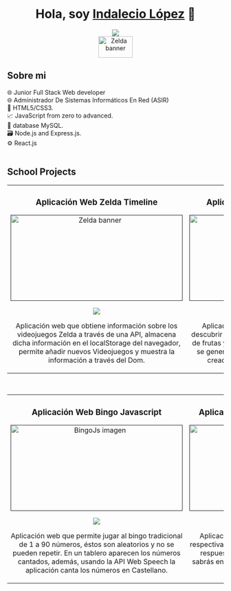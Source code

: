 <div align="center">
<h1 align="center">Hola, soy <a href="https://www.linkedin.com/in/indalecio-lopez-castro/">Indalecio López</a> 👋</h1>
</div>
<style>
  img {
    border-radius:15;
    }
</style>

<div align="center">
  <img src="https://c4.wallpaperflare.com/wallpaper/632/34/549/technology-monitor-alpha-coders-binary-wallpaper-preview.jpg">
  <br>
  <a href="https://www.linkedin.com/in/indalecio-lopez-castro/" target="_blank">
  <img src="https://img.shields.io/badge/LinkedIn-0077B5?style=for-the-badge&logo=linkedin&logoColor=white" width="80"   
  height="50" alt="Zelda banner">
</a>
</div>

## Sobre mi

🌐 Junior Full Stack Web developer <br>
🌐 Administrador De Sistemas Informáticos En Red (ASIR) <br>
📖 HTML5/CSS3.⁣ <br>
📈 JavaScript from zero to advanced.⁣ <br>
📝 database MySQL.⁣ <br>
🗃 Node.js and Express.js.⁣ <br>
⚙ React.js <br>
<br>

## School Projects
<table>
<tr>
<td width="50%">

<h3 align="center">
Aplicación Web Zelda Timeline
</h3>
<div align="center">
<a href="" target="_blank">
  <img src="https://i.ibb.co/F0fms32/zelda.jpg" width="400" height="200" alt="Zelda banner">
</a>
<p>
<a href="" target="_blank">
<img src="https://img.shields.io/badge/CODE-ff9?style=for-the-badge&logo=github&logoColor=black">
</a>
</p>
<p>Aplicación web que obtiene información sobre los videojuegos Zelda a través de una API, almacena dicha información en el localStorage del navegador, permite añadir nuevos Videojuegos y muestra la información a través del Dom.
</p>
</div>
                                                                                      
</td>

<td width="50%">

<h3 align="center">
Aplicación Web Juego De Memoria
</h3>
<div align="center">                                       
<a href="" target="_blank"><img src="https://i.ibb.co/p3pcpQg/memoria.jpg" width="400" height="200" alt="Pokemon banner"></a>
<br>
<p>
<a href="" target="_blank">
<img src="https://img.shields.io/badge/CODE-red?style=for-the-badge&logo=github&logoColor=black">
</a>
</p>
</p>Aplicación web con un juego en el que debes descubrir las parejas de cartas formadas por emojis de frutas y verduras. La ubicación de dichos emojis se genera de forma aleatoria. Es un juego simple creado para ejercitar la memoria en niños.
</p>
</div>                                                             
</table>                                                                                 
</div>
<br>

<table>
<tr>
<td width="50%">

<h3 align="center">
Aplicación Web Bingo Javascript
</h3>
<div align="center">
<a href="" target="_blank"><img src="https://i.ibb.co/cvF5nZc/bingo1.jpg" width="400" height="200" alt="BingoJs imagen"></a>
<p>
<a href="" target="_blank">
<img src="https://img.shields.io/badge/CODE-white?style=for-the-badge&logo=github&logoColor=black">
</a>
</p>
<p>Aplicación web que permite jugar al bingo tradicional de 1 a 90 números, éstos son aleatorios y no se pueden repetir. En un tablero aparecen los números cantados, además, usando la API Web Speech la aplicación canta los números en Castellano.
</p>
</div>
                                                                                      
</td>       

<td width="50%">

<h3 align="center">Aplicación De Preguntas Y Respuestas</h3>
<div align="center">
<a href=""><img src="https://i.ibb.co/1QX7TDL/respuestas.jpg" width="400" height="200" alt="Rain prediction image"></a>
<p>
<a href="" target="_blank">
<img src="https://img.shields.io/badge/CODE-blue?style=for-the-badge&logo=github&logoColor=black">
</a>
</p>
<p>Aplicación web que obtiene preguntas con sus respectivas respuestas de una Api. Debes adivinar la respuesta correcta.
Además en todo momento sabrás en que pregunta te encuentras y cuántas de ellas acertaste.
</p>
</div>
                                                                                      
</td>  
</table>               

</div>
<br>
